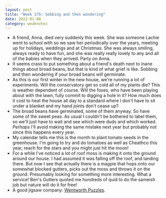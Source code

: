 ```yaml
---
layout: post
title: "Week 175: Sobbing and then wondering"
date: 2022-01-08
category: weaknotes
---
```

* A friend, Anna, died very suddenly this week. She was someone Lachie went to school with so we saw her periodically over the years, meeting up for holidays, weddings and at Christmas. She was always smiling, always ready to have fun, and she was really really lovely to any and all of the babies when they arrived. Party on Anna.
* It seems crass to put something about a friend's death next to inane things about broad beans, but that is kind of what grief is like. Sobbing and then wondering if your broad beans will germinate.
* As this is our first winter in the new house, we're running a lot of experiments. Will the conservatory get so cold all of my plants die? This is weather dependent of course. Will the foxes, who have been playing about with the lawn, fully commit to digging a hole in it? How much does it cost to heat the house all day to a standard where I don't have to sit under a blanket and my hand joints don't cease up?
* The broad beans have germinated, some of them anyway. So have some of the sweet peas. As usual I couldn't be bothered to label them, so we'll just have to wait and see which were duds and which worked. _Perhaps_ I'll avoid making the same mistake next year but probably not since this happens every year.
* My calendar tells me this is the month to plant tomato seeds in the greenhouse. I'm going to try and do tomatoes as well as Cheathco this year, reach for the stars and you might just hit the moon!
* For a while I've noticed a lot of roof moss is making it onto the ground around our house. I had assumed it was falling off the roof, and landing there. But now I see that actually there is a magpie that hops onto our somewhat blocked gutters, picks out the moss and throws it on the ground. Presumably looking for something more interesting. What a service! Ben's Gutters quoted me hundreds of quid to do the sameish job but nature will do it for free!
* A good jigsaw company: [Wentworth Puzzles](https://www.wentworthpuzzles.com/wooden-jigsaw-puzzles/animals-nature-jigsaw-puzzles/blooming-wolf).
